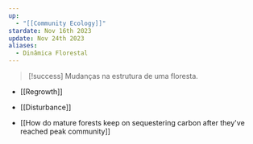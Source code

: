 ```yaml
---
up:
  - "[[Community Ecology]]"
stardate: Nov 16th 2023
update: Nov 24th 2023
aliases:
  - Dinâmica Florestal
---
```

> [!success] Mudanças na estrutura de uma floresta.

- [[Regrowth]]
- [[Disturbance]]

- [[How do mature forests keep on sequestering carbon after they've reached peak community]]
